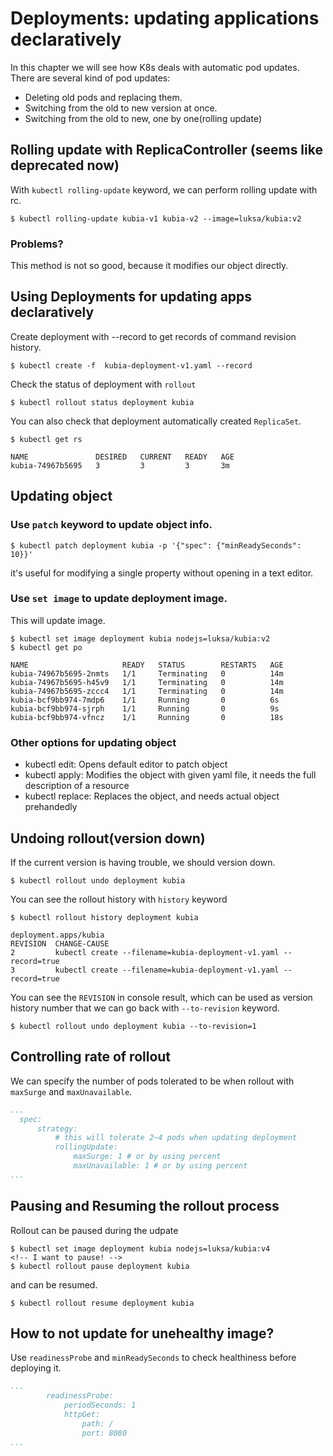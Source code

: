 # Deployments: updating applications declaratively

In this chapter we will see how K8s deals with automatic pod updates.
There are several kind of pod updates:
- Deleting old pods and replacing them.
- Switching from the old to new version at once.
- Switching from the old to new, one by one(rolling update)

## Rolling update with ReplicaController (seems like deprecated now)
With `kubectl rolling-update` keyword, we can perform rolling update with rc.
```console
$ kubectl rolling-update kubia-v1 kubia-v2 --image=luksa/kubia:v2
```
### Problems?
This method is not so good, because it modifies our object directly.

## Using Deployments for updating apps declaratively
Create deployment with --record to get records of command revision history.
```console
$ kubectl create -f  kubia-deployment-v1.yaml --record
```
Check the status of deployment with `rollout`
```console
$ kubectl rollout status deployment kubia
```
You can also check that deployment automatically created `ReplicaSet`.
```console
$ kubectl get rs

NAME               DESIRED   CURRENT   READY   AGE
kubia-74967b5695   3         3         3       3m
```

## Updating object

### Use `patch` keyword to update object info.
```console
$ kubectl patch deployment kubia -p '{"spec": {"minReadySeconds": 10}}'
```
it's useful for modifying a single property without opening in a text editor.

### Use `set image` to update deployment image.
This will update image.
```console
$ kubectl set image deployment kubia nodejs=luksa/kubia:v2
$ kubectl get po 

NAME                     READY   STATUS        RESTARTS   AGE
kubia-74967b5695-2nmts   1/1     Terminating   0          14m
kubia-74967b5695-h45v9   1/1     Terminating   0          14m
kubia-74967b5695-zccc4   1/1     Terminating   0          14m
kubia-bcf9bb974-7mdp6    1/1     Running       0          6s
kubia-bcf9bb974-sjrph    1/1     Running       0          9s
kubia-bcf9bb974-vfncz    1/1     Running       0          18s
```
### Other options for updating object
- kubectl edit: Opens default editor to patch object 
- kubectl apply: Modifies the object with given yaml file, it needs the full description of a resource
- kubectl replace: Replaces the object, and needs actual object prehandedly

## Undoing rollout(version down)
If the current version is having trouble, we should version down.
```console
$ kubectl rollout undo deployment kubia
```
You can see the rollout history with `history` keyword
```console
$ kubectl rollout history deployment kubia

deployment.apps/kubia 
REVISION  CHANGE-CAUSE
2         kubectl create --filename=kubia-deployment-v1.yaml --record=true
3         kubectl create --filename=kubia-deployment-v1.yaml --record=true
```
You can see the `REVISION` in console result, which can be used as version history number that we can go back with `--to-revision` keyword.
```console
$ kubectl rollout undo deployment kubia --to-revision=1
```

## Controlling rate of rollout 
We can specify the number of pods tolerated to be when rollout with `maxSurge` and `maxUnavailable`.
```yaml
...
  spec:
	  strategy:
		  # this will tolerate 2~4 pods when updating deployment
		  rollingUpdate:
			  maxSurge: 1 # or by using percent
			  maxUnavailable: 1 # or by using percent
...
```

## Pausing and Resuming the rollout process
Rollout can be paused during the udpate
```console
$ kubectl set image deployment kubia nodejs=luksa/kubia:v4
<!-- I want to pause! -->
$ kubectl rollout pause deployment kubia
```
and can be resumed.
```console
$ kubectl rollout resume deployment kubia
```

## How to not update for unehealthy image?
Use `readinessProbe` and `minReadySeconds` to check healthiness before deploying it.
```yaml
...
		readinessProbe:
			periodSeconds: 1
			httpGet:
				path: /
				port: 8080
...
```
